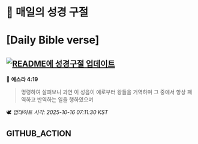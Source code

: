 # 🙏 매일의 성경 구절
# [Daily Bible verse]
## [![README에 성경구절 업데이트](https://github.com/DONGSUKA/first_test/actions/workflows/update-readme-bible.yml/badge.svg)](https://github.com/DONGSUKA/first_test/actions/workflows/update-readme-bible.yml)
<!-- START_BIBLE_VERSE -->
📖 **에스라 4:19**
> 명령하여 살펴보니 과연 이 성읍이 예로부터 왕들을 거역하며 그 중에서 항상 패역하고 반역하는 일을 행하였으며

🕊️ _업데이트 시각: 2025-10-16 07:11:30 KST_
  <!-- END_BIBLE_VERSE -->
## GITHUB_ACTION
